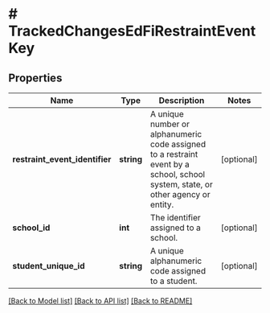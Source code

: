 # # TrackedChangesEdFiRestraintEventKey

## Properties

Name | Type | Description | Notes
------------ | ------------- | ------------- | -------------
**restraint_event_identifier** | **string** | A unique number or alphanumeric code assigned to a restraint event by a school, school system, state, or other agency or entity. | [optional]
**school_id** | **int** | The identifier assigned to a school. | [optional]
**student_unique_id** | **string** | A unique alphanumeric code assigned to a student. | [optional]

[[Back to Model list]](../../README.md#models) [[Back to API list]](../../README.md#endpoints) [[Back to README]](../../README.md)
